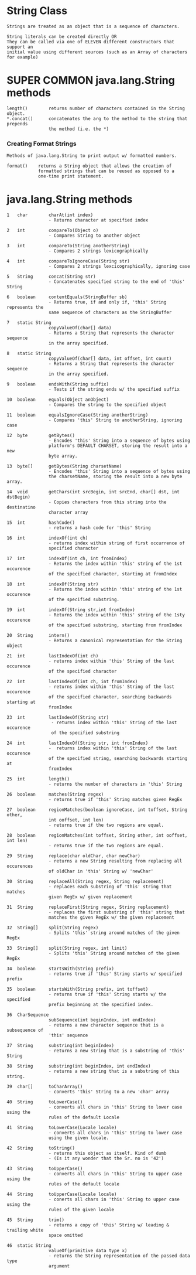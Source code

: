 # String Class

    Strings are treated as an object that is a sequence of characters. 
    
    String literals can be created directly OR
    They can be called via one of ELEVEN different constructors that support an
    initial value using different sources (such as an Array of characters for example)
    
# SUPER COMMON java.lang.String methods


    length()        returns number of characters contained in the String object.
    *.concat()      concatenates the arg to the method to the string that prepends
                    the method (i.e. the *)
                    
                    
### Creating Format Strings

    Methods of java.lang.String to print output w/ formatted numbers. 

    format()    returns a String object that allows the creation of 
                formatted strings that can be reused as opposed to a 
                one-time print statement.
                
                
# java.lang.String methods


    1   char        charAt(int index)       
                    - Returns character at specified index
    
    2   int         compareTo(Object o)
                    - Compares String to another object
                
    3   int         compareTo(String anotherString)
                    - Compares 2 strings lexicographically
                
    4   int         compareToIgnoreCase(String str)
                    - Compares 2 strings lexcicographically, ignoring case
                
    5   String      concat(String str) 
                    - Concatenates specified string to the end of 'this' String
                
    6   boolean     contentEquals(StringBuffer sb) 
                    - Returns true, if and only if, 'this' String represents the
                    same sequence of characters as the StringBuffer
                    
    7   static String   
                    copyValueOf(char[] data)
                    - Returns a String that represents the character sequence
                    in the array specified.
                    
    8   static String
                    copyValueOf(char[] data, int offset, int count)
                    - Returns a String that represents the character sequence 
                    in the array specified.
                    
    9   boolean     endsWith(String suffix)
                    - Tests if the string ends w/ the specified suffix
                    
    10  boolean     equals(Object anObject)
                    - Compares the string to the specified object
                    
    11  boolean     equalsIgnoreCase(String anotherString)
                    - Compares 'this' String to anotherString, ignoring case
                    
    12  byte        getBytes()
                    - Encodes 'this' String into a sequence of bytes using 
                    platform's DEFAULT CHARSET, storing the result into a new
                    byte array.
                    
    13  byte[]      getBytes(String charsetName)
                    - Encodes 'this' String into a sequence of bytes using 
                    the charsetName, storing the result into a new byte array.
                    
    14  void        getChars(int srcBegin, int srcEnd, char[] dst, int dstBegin)
                    - Copies characters from this string into the destinatino
                    character array
                    
    15  int         hashCode()
                    - returns a hash code for 'this' String
                    
    16  int         indexOf(int ch)
                    - returns index within string of first occurrence of 
                    specified character
                    
    17  int         indexOf(int ch, int fromIndex)
                    - Returns the index within 'this' string of the 1st occurence
                    of the specified character, starting at fromIndex
                    
    18  int         indexOf(String str)
                    - Returns the index within 'this' string of the 1st occurence
                    of the specified substring.
                    
    19  int         indexOf(String str,int fromIndex)
                    - Returns the index within 'this' string of the 1sty occurence
                    of the specified substring, starting from fromIndex
                    
    20  String      intern()
                    - Returns a canonical representation for the String object
                    
    21  int         lastIndexOf(int ch)
                    - returns index within 'this' String of the last occurence
                    of the specified character
                    
    22  int         lastIndexOf(int ch, int fromIndex)
                    - returns index within 'this' String of the last occurence
                    of the specified character, searching backwards starting at
                    fromIndex
                    
    23  int         lastIndexOf(String str)
                     - returns index within 'this' String of the last occurence
                     of the specified substring
                        
    24  int         lastIndexOf(String str, int fromIndex)
                    -  returns index within 'this' String of the last occurence
                    of the specified string, searching backwards starting at
                    fromIndex
    
    25  int         length()
                    - returns the number of characters in 'this' String
           
    26  boolean     matches(String regex) 
                    - returns true if 'this' String matches given RegEx
                    
    27  boolean     regionMatches(boolean ignoreCase, int toffset, String other,
                    int ooffset, int len)
                    - returns true if the two regions are equal.
                    
    28  boolean     regionMatches(int toffset, String other, int ooffset, int len)
                    - returns true if the two regions are equal.
    
    29  String      replace(char oldChar, char newChar)
                    - returns a new String resulting from replacing all occurences
                    of oldChar in 'this' String w/ 'newChar'
                    
    30  String      replaceAll(String regex, String replacement)
                    - replaces each substring of 'this' string that matches
                    given RegEx w/ given replacement
                    
    31  String      replaceFirst(String regex, String replacement)
                    - replaces the first substring of 'this' string that 
                    matches the given RegEx w/ the given replacement
                    
    32  String[]    split(String regex) 
                    - Splits 'this' string around matches of the given RegEx
                    
    33  String[]    split(String regex, int limit)
                    - Splits 'this' String around matches of the given RegEx
             
    34  boolean     startsWith(String prefix) 
                    - returns true if 'this' String starts w/ specified prefix
                    
    35  boolean     startsWith(String prefix, int toffset)
                    - returns true if 'this' String starts w/ the specified 
                    prefix beginning at the specified index. 
                    
    36  CharSequence  
                    subSequence(int beginIndex, int endIndex)
                    - returns a new character sequence that is a subsequence of
                    'this' sequence
                    
    37  String      substring(int beginIndex)
                    - returns a new string that is a substring of 'this' String
                    
    38  String      substring(int beginIndex, int endIndex)
                    - returns a new string that is a substring of this string.
                    
    39  char[]      toCharArray()
                    - converts 'this' String to a new 'char' array
                    
    40  String      toLowerCase()
                    - converts all chars in 'this' String to lower case using the
                    rules of the default Locale
                    
    41  String      toLowerCase(Locale locale)
                    - converts all chars in 'this' String to lower case
                    using the given locale. 
                    
    42  String      toString()
                    - returns this object as itself. Kind of dumb
                    - (Is it any wonder that the Sr. no is '42')
                    
    43  String      toUpperCase()
                    - converts all chars in 'this' String to upper case using the
                    rules of the default locale
                    
    44  String      toUpperCase(Locale locale)
                    - conerts all chars in 'this' String to upper case using the
                    rules of the given locale
                    
    45  String      trim()
                    - returns a copy of 'this' String w/ leading & trailing white
                    space omitted
                    
    46  static String
                    valueOf(primitive data type x) 
                    - returns the String representation of the passed data type
                    argument
                    
    
                
                
                
    